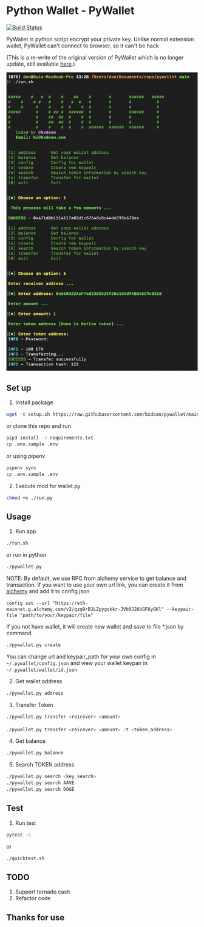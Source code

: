 # Python Wallet - PyWallet

[![Build Status](https://github.com/bxdoan/pywallet/actions/workflows/main.yml/badge.svg)](https://github.com/bxdoan/pywallet/actions/workflows/main.yml/badge.svg)


PyWallet is python script encrypt your private key. Unlike normal extension wallet, PyWallet can't connect to browser, 
so it can't be hack

(This is a re-write of the original version of PyWallet which is no longer update, still available [here](https://github.com/bui-duc-huy/tartarus-wallet).)

![alt text](https://raw.githubusercontent.com/bxdoan/pywallet/main/assets/preview2.png)

## Set up
1. Install package
```sh
wget -O setup.sh https://raw.githubusercontent.com/bxdoan/pywallet/main/script/setup.sh && chmod +x setup.sh && ./setup.sh
```

or clone this repo and run
```sh
pip3 install -r requirements.txt
cp .env.sample .env
```
or using pipenv
```sh
pipenv sync
cp .env.sample .env
```

2. Execute mod for wallet.py
```sh
chmod +x ./run.py
```

## Usage
1. Run app
```sh
./run.sh
```

or run in python

```sh
./pywallet.py
```
NOTE:
By default, we use RPC from alchemy service to get balance and transaction. If you want to use your own url link,
you can create it from [alchemy](https://raw.githubusercontent.com/bxdoan/pywallet/main/docs/alchemy.md) and add it to config.json
```shell
config set --url "https://eth-mainnet.g.alchemy.com/v2/qzq9rBJLZpygokkr-JVb0J26UGF6yGKl" --keypair-file "path/to/your/keypair/file"
```

If you not have wallet, it will create new wallet and save to file *.json by command
```sh
./pywallet.py create
```
You can change url and keypair_path for your own config in `~/.pywallet/config.json` and view your wallet 
keypair in `~/.pywallet/wallet/id.json`

2. Get wallet address
```sh
./pywallet.py address
```

3. Transfer Token
```sh
./pywallet.py transfer <reicever> <amount>

./pywallet.py transfer <reicever> <amount> -t <token_address>
```

4. Get balance
```sh
./pywallet.py balance
```

5. Search TOKEN address
```sh
./pywallet.py search <key_search>
./pywallet.py search AAVE
./pywallet.py search DOGE
```

## Test 
1. Run test 
```sh 
pytest -s
```

or 
```sh
./quicktest.sh
```

## TODO
1. Support tornado cash
2. Refactor code

## Thanks for use
